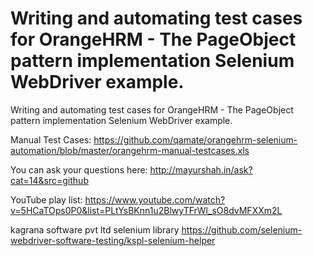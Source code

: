 Writing and automating test cases for OrangeHRM - The PageObject pattern implementation Selenium WebDriver example.
===============

Writing and automating test cases for OrangeHRM - The PageObject pattern implementation Selenium WebDriver example.

Manual Test Cases:
https://github.com/qamate/orangehrm-selenium-automation/blob/master/orangehrm-manual-testcases.xls

You can ask your questions here: http://mayurshah.in/ask?cat=14&src=github

YouTube play list:
https://www.youtube.com/watch?v=5HCaTOps0P0&list=PLtYsBKnn1u2BlwyTFrWl_sO8dvMFXXm2L

kagrana software pvt ltd selenium library
https://github.com/selenium-webdriver-software-testing/kspl-selenium-helper

